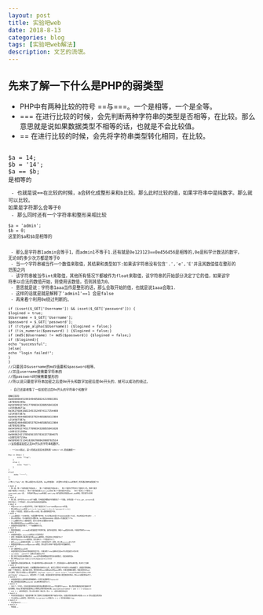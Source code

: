```yaml
---
layout: post
title: 实验吧web
date: 2018-8-13
categories: blog
tags: [实验吧web解法]
description: 文艺的流氓。
---
```

## 先来了解一下什么是PHP的弱类型 ##
 - PHP中有两种比较的符号 ==与===。一个是相等，一个是全等。
 - === 在进行比较的时候，会先判断两种字符串的类型是否相等，在比较。那么意思就是说如果数据类型不相等的话，也就是不会比较值。
 - == 在进行比较的时候，会先将字符串类型转化相同，在比较。   
<code>
$a = 14;   
$b = '14';   
$a == $b;   
是相等的
<code />
 - 也就是说==在比较的时候，a会转化成整形来和b比较。那么此时比较的值，如果字符串中是纯数字。那么就可以比较。<br />如果是字符那么会等于0
 - 那么同时还有一个字符串和整形来相比较   
<code>
$a = 'admin';   
$b = 0;   
这里的$a和$b是相等的  
<br />
 - 那么是字符串1admin会等于1，而admin1不等于1.还有就是0e123123==0e456456是相等的,0e是科学计数法的数字，<br />无论0的多少次方都是等于0
 - 当一个字符串被当作一个数值来取值，其结果和类型如下:如果该字符串没有包含'.','e','E'并且其数值值在整形的<br />范围之内
 - 该字符串被当作int来取值，其他所有情况下都被作为float来取值，该字符串的开始部分决定了它的值，如果该字<br />符串以合法的数值开始，则使用该数值，否则其值为0。
 - 意思就是说：字符串1aaa当作是整形的话，那么会取开始的值，也就是说1aaa会取1.
 - 这样的话就是就是解释了'admin1'==1 会是false	   
 - 再来看个利用0e绕过判断的。
<code>   
if (isset($_GET['Username']) && isset($_GET['password'])) {   
$logined = true;   
$Username = $_GET['Username'];   
$password = $_GET['password'];   
if (!ctype_alpha($Username)) {$logined = false;}   
if (!is_numeric($password) ) {$logined = false;}   
if (md5($Username) != md5($password)) {$logined = false;}   
if ($logined){   
echo "successful";     
}else{   
echo "login failed!";   
}   
}   
//只要其中$username的md5值要和$password相等。   
//并且username是需要字符串的   
//而password时候需要整形的   
//所以说只要是字符串加密之后是0e开头和数字加密后是0e开头的，就可以成功的绕过。   
<code />
 - 自己还是收集了一些加密过后0e开头的字符串个和数字
<code>   
QNKCDZO   
0e830400451993494058024219903391   
s878926199a   
0e545993274517709034328855841020   
s155964671a   
0e342768416822451524974117254469   
s214587387a   
0e848240448830537924465865611904   
s214587387a   
0e848240448830537924465865611904   
s878926199a   
0e545993274517709034328855841020   
s1091221200a   
0e940624217856561557816327384675   
s1885207154a   
0e509367213418206700842008763514   
//这些都是加密之后0e开头的字符串和数字。
<code />
 - **Josn绕过，这个的绕过其实也是利用'admin'=0,的弱类型**
<code>   
<?php   
if (isset($_POST['message'])) {   
    $message = json_decode($_POST['message']);   
    $key ="*********";   
    if ($message->key == $key) {   
        echo "flag";   
    }   
    else {   
        echo "fail";   
    }   
}   
else{   
     echo "~~~~";   
}   
?>   
//传入{"key":0} 那么就是可以绕过的。key的值是0  这里传入的是Json的格式,然后通过解码就是成了0
<code />
# Web1 #
 * 第一题，第一个要求就是不能出现./   第二个要求就是不能出现\\   第三个要求对字符进行了限制大小写。第四个要求<br />就是不能再Url中出现//  第五个要求就是要以web1.php结尾 第六个要求就是不能出p.   第七个要求url不能和/sh<br />iyan/web1.php一样。  所有此时的payload应该是 web1.php.因为要求必须是要web1.php结尾。然后就可以拿到<br />flag
# Web2 #
 * 第二题，当中存在extract这个函数，作用就是把数组中的键变成了一个变量。还有就是一个file_get_contents是<br />把文件读入一个字符串中，那么这样的话就是变量覆盖。
# Wbe3 #
 * 这里unserialize是反序列化，而且下面是对比了username和password的值，
 * 那么就是payload就是 a:2:{s:8:"username";i:0;s:8:"password";i:0;}
 * 也是一个弱类型，就是说int和str比较。和上面的原理差不多。
# Web4 #
 * web4题就是一个正则匹配，只能是数字和字母，传入的值必须是大于9999999长度小于8位。并且匹配当中有没有* - *
 * 那么这样的话，可以使用科学计数法来。9e7就是99999999.就是说e7后面是跟了7个0.
 * ereg函数存在Null截断漏洞。就可以使用%00截断正则匹配
 * 那么最够构造的payload就是9e7%00*-*
 * 这道题目也就是考察了，一个00截断的方法。
# Web5 #
 * 我的思路就是，strcmp是当变量类型不同的时候，虽然会是报错，但是flag还是会出来。主要是考察的strcmp
# Web6 #
 * 这道题目就是$_session没有定义引发的绕过
 * 还有一种就是用火狐浏览器中的cookie删除掉，然后再传入空值就可以了
 * 把其中的phpsession删除掉。然后再传入一个空值就可以了。
 * 因为session是随机生成的，上一次和下一次的是肯定不一样的。所以把session定义为空
 * 原理就是判断session的password的值，那么是可以把这个赋值过程中的值删除的。
# Web7 #
 * 这一道题目是sha1比较
 * 这道的题目其实和Md5的那道题目差不多，只要找两个sha1加密过后是0e开头的值就可以绕过的
 * aaroZmOk   aaK1STfY 加密过后就是0e开头
 * 第二种方法就是使用数组绕过，sha1是不能加密数组的然后会返回错误，也是返回的是0.
 * 第二种的payload name[]=12312&password[]=3232
# Web8 #
 * 加密的那么我就是逆算出来，可以看到的时候上面显示反转一下，然后再通过for循环出来的值，再进行了加密
# Web9 #
 * 这题的环境是要手动改的，比如数据库账号密码什么的。改完之后我们才不多就可以开始做题了。这题非常的基础，<br />就是一个普通注入，通过审计发现，我们提交的user要和md5过的pass相同，本来是很难实现的，但是这里存在sql<br />注入漏洞，我们可以构思sql语句来绕过。payload: user=-1’ union select “c4ca4238a0b923820dcc509<br />a6f75849b” %23&pass=1，这里还有一个小问题，就是如果我们是在输入框里面提交的话，那么%23就要变成#号了。
# Web10 #
 * 这道题就是传入来的值是能够被解码一次然后还能够等于hackerDJ
 * 那么意思就是说要把hackerDJ URL转码两次就可以了。
# Web11 #
 * 分析了一下代码，代码的意思就是说要查询出数据库中的user字段要等于admin，那么我的思路就是把后面密码字<br />段注释掉。而SQL查询语句就是把User的那么的括号给闭合掉。payload=user=admin') and 1 = 1 %23pass=1
 * and 1 = 1返回的是真，所以说会返回一条记录。用or 1= 1就会返回多条记录
# Web12 #
 * 代码的意思就是说，前面是判断了用了那种方法获取到的客户端的IP地址。如果没有的话会把IP给成0.0.0.0 那么就是没有地址
 * 可以使用burp来抓包，把其中的X-forwarded-For修改为1.1.1.1 然后就会输出flag.
# Web13 #
 * 并没有Web13.......
# Web14 #
 - 待更新。。